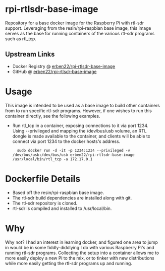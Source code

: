 # rpi-rtlsdr-base-image

Repository for a base docker image for the Raspberry Pi with rtl-sdr support.  Leveraging from the resin/rpi-raspbian base image, this image serves as the base for running containers of the various rtl-sdr programs such as rtl_tcp.

## Upstream Links

* Docker Registry @ [erben22/rpi-rtlsdr-base-image](https://hub.docker.com/r/erben22/rpi-rtlsdr-base-image/)
* GitHub @ [erben22/rpi-rtlsdr-base-image](https://github.com/erben22/rpi-rtlsdr-base-image)

# Usage

This image is intended to be used as a base image to build other containers from to run specific rtl-sdr programs.  However, if one wishes to run this container directly, see the following examples.

* Run rtl_tcp in a container, exposing connections to it via port 1234.  Using --privileged and mapping the /dev/bus/usb volume, an RTL dongle is made available to the container, and clients will be able to connect via port 1234 to the docker hosts's address.

        sudo docker run -d -it -p 1234:1234 --privileged -v /dev/bus/usb:/dev/bus/usb erben22/rpi-rtlsdr-base-image /usr/local/bin/rtl_tcp -a 172.17.0.1

# Dockerfile Details

- Based off the resin/rpi-raspbian base image.
- The rtl-sdr build dependencies are installed along with git.
- The rtl-sdr repository is cloned.
- rtl-sdr is compiled and installed to /usr/local/bin.

# Why

Why not?  I had an interest in learning docker, and figured one area to jump in would be in some fiddly-diddlying I do with various Raspberry Pi's and running rtl-sdr programs.  Collecting the setup into a container allows me to more easily deploy a new Pi to the mix, or to tinker with new distributions while more easily getting the rtl-sdr programs up and running.
